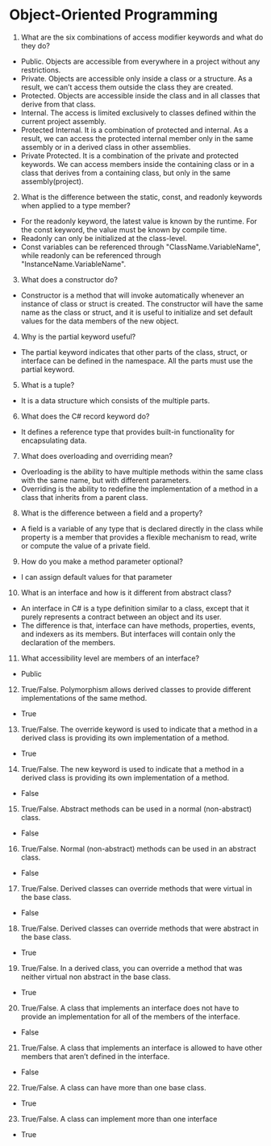 # Object-Oriented Programming

1. What are the six combinations of access modifier keywords and what do they do? 
* Public. Objects are accessible from everywhere in a project without any restrictions.
* Private. Objects are accessible only inside a class or a structure. As a result, we can’t access them outside the class they are created.
* Protected. Objects are accessible inside the class and in all classes that derive from that class.
* Internal. The access is limited exclusively to classes defined within the current project assembly.
* Protected Internal. It is a combination of protected and internal. As a result, we can access the protected internal member only in the same assembly or in a derived class in other assemblies.
* Private Protected. It is a combination of the private and protected keywords. We can access members inside the containing class or in a class that derives from a containing class, but only in the same assembly(project). 

2. What is the difference between the static, const, and readonly keywords when applied to a type member?
* For the readonly keyword, the latest value is known by the runtime. For the const keyword, the value must be known by compile time. 
* Readonly can only be initialized at the class-level.
* Const variables can be referenced through "ClassName.VariableName", while readonly can be referenced through "InstanceName.VariableName".

3. What does a constructor do?
* Constructor is a method that will invoke automatically whenever an instance of class or struct is created. The constructor will have the same name as the class or struct, and it is useful to initialize and set default values for the data members of the new object.

4. Why is the partial keyword useful?
* The partial keyword indicates that other parts of the class, struct, or interface can be defined in the namespace. All the parts must use the partial keyword.

5. What is a tuple?
* It is a data structure which consists of the multiple parts.

6. What does the C# record keyword do?
* It defines a reference type that provides built-in functionality for encapsulating data.

7. What does overloading and overriding mean?
* Overloading is the ability to have multiple methods within the same class with the same name, but with different parameters.
* Overriding is the ability to redefine the implementation of a method in a class that inherits from a parent class.

8. What is the difference between a field and a property?
* A field is a variable of any type that is declared directly in the class while property is a member that provides a flexible mechanism to read, write or compute the value of a private field.

9. How do you make a method parameter optional?
* I can assign default values for that parameter

10. What is an interface and how is it different from abstract class?
* An interface in C# is a type definition similar to a class, except that it purely represents a contract between an object and its user.
* The difference is that, interface can have methods, properties, events, and indexers as its members. But interfaces will contain only the declaration of the members.

11. What accessibility level are members of an interface?
* Public

12. True/False. Polymorphism allows derived classes to provide different implementations of the same method.
* True

13. True/False. The override keyword is used to indicate that a method in a derived class is providing its own implementation of a method.
* True

14. True/False. The new keyword is used to indicate that a method in a derived class is providing its own implementation of a method.
* False

15. True/False. Abstract methods can be used in a normal (non-abstract) class. 
* False

16. True/False. Normal (non-abstract) methods can be used in an abstract class. 
* False

17. True/False. Derived classes can override methods that were virtual in the base class. 
* False

18. True/False. Derived classes can override methods that were abstract in the base class. 
* True

19. True/False. In a derived class, you can override a method that was neither virtual non abstract in the base class.
* True

20. True/False. A class that implements an interface does not have to provide an implementation for all of the members of the interface.
* False

21. True/False. A class that implements an interface is allowed to have other members that aren’t defined in the interface.
* False

22. True/False. A class can have more than one base class.
* True

23. True/False. A class can implement more than one interface
* True

